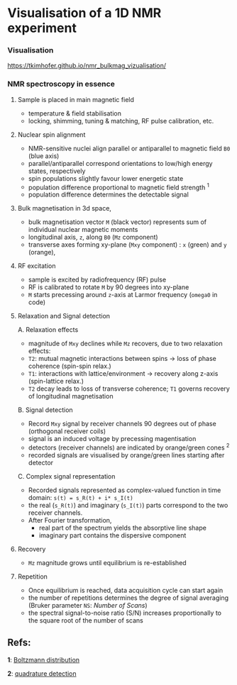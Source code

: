 # Visualisation of a 1D NMR experiment

### Visualisation

https://tkimhofer.github.io/nmr_bulkmag_vizualisation/

### NMR spectroscopy in essence
1. Sample is placed in main magnetic field 
     - temperature & field stabilisation
     - locking, shimming, tuning & matching, RF pulse calibration, etc.

2. Nuclear spin alignment
     - NMR-sensitive nuclei align parallel or antiparallel to magnetic field `B0` (blue axis)
     - parallel/antiparallel correspond orientations to low/high energy states, respectively
     - spin populations slightly favour lower energetic state
     - population difference proportional to magnetic field strength <sup id="boltz">1</sup>
     - population difference determines the detectable signal
    
3. Bulk magnetisation in 3d space,
     - bulk magnetisation vector `M` (black vector) represents sum of individual nuclear magnetic moments
     - longitudinal axis, `z`,  along `B0` (`Mz` component)
     - transverse axes forming xy-plane (`Mxy` component) : `x` (green) and `y` (orange), 
    
4. RF excitation
     - sample is excited by radiofrequency (RF) pulse
     - RF is calibrated to rotate `M` by 90 degrees into xy-plane
     - `M` starts precessing around `z`-axis at Larmor frequency (`omega0` in code)
    
5. Relaxation and Signal detection
   
   A. Relaxation effects
     - magnitude of `Mxy` declines while `Mz` recovers, due to two relaxation effects:
     - `T2`: mutual magnetic interactions between spins → loss of phase coherence (spin-spin relax.)
     - `T1`: interactions with lattice/environment → recovery along z-axis (spin-lattice relax.)
     - `T2` decay leads to loss of transverse coherence; `T1` governs recovery of longitudinal magnetisation
    
   B. Signal detection
     - Record `Mxy` signal by receiver channels 90 degrees out of phase (orthogonal receiver coils)
     - signal is an induced voltage by precessing magentisation
     - detectors (receiver channels) are indicated by orange/green cones <sup id="quad">2</sup>
     - recorded signals are visualised by orange/green lines starting after detector
    
   C. Complex signal representation
    - Recorded signals represented as complex-valued function in time domain: `s(t) = s_R(t) + i* s_I(t)`
    - the real (`s_R(t)`) and imaginary (`s_I(t)`) parts correspond to the two receiver channels.
    - After Fourier transformation,
        - real part of the spectrum yields the absorptive line shape
        - imaginary part contains the dispersive component
        
6. Recovery
     - `Mz` magnitude grows until equilibrium is re-established
    
7. Repetition 
     - Once equilibrium is reached, data acquisition cycle can start again
     - the number of repetitions determines the degree of signal averaging (Bruker parameter `NS`: *Number of Scans*) 
     - the spectral signal-to-noise ratio (S/N) increases proportionally to the square root of the number of scans


## Refs:

<b id="quad">1</b>: [Boltzmann distribution](https://magnetic-resonance.org/ch/02-03.html)

<b id="quad">2</b>: [quadrature detection](https://en.wikipedia.org/wiki/In-phase_and_quadrature_components)
